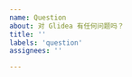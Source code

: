 ```yaml
---
name: Question
about: 对 Glidea 有任何问题吗？
title: ''
labels: 'question'
assignees: ''

---
```


<!--
  如果你有任何问题也可以通过此渠道来向我们反馈。不过，通常我们建议你可以加入我们的群组获得更及时的解答。

  谢谢！
-->